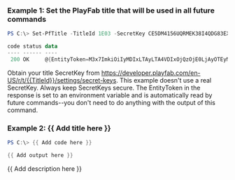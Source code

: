 ### Example 1: Set the PlayFab title that will be used in all future commands
```powershell
PS C:\> Set-PfTitle -TitleId 1E03 -SecretKey CE5DM4156UQRMEK38I4QDG83EXMEJCFT7JXFAU78K1HOQ5HOCY

code status data
---- ------ ----
 200 OK     @{EntityToken=M3x7ImkiOiIyMDIxLTAyLTA4VDIxOjQzOjE0LjAyOTEyMjBaIiwiaWRwIjoiVW5rbm93biIsImUiOiIyMDIxLTAyLTA5VDIxOjQzOjE0LjAyOTEyMjBaIiwiaCI6IjQ2RjJGRkNDOTFDRDdBQzciLCJzIjoiQmcyTEZRU3pEdmlhUX…
```

Obtain your title SecretKey from https://developer.playfab.com/en-US/r/t/{{TitleId}}/settings/secret-keys.
This example doesn't use a real SecretKey. Always keep SecretKeys secure.
The EntityToken in the response is set to an environment variable and is automatically read by future commands--you don't need to do anything with the output of this command.

### Example 2: {{ Add title here }}
```powershell
PS C:\> {{ Add code here }}

{{ Add output here }}
```

{{ Add description here }}

